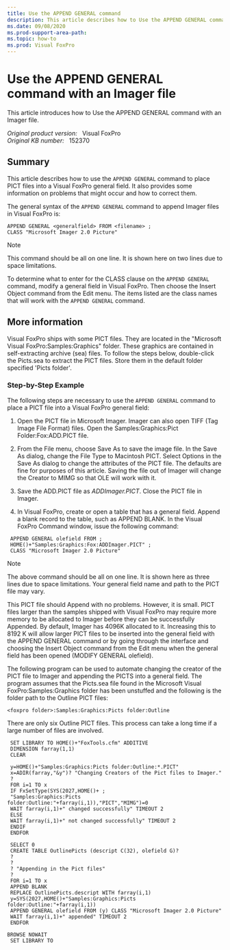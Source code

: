 ```yaml
---
title: Use the APPEND GENERAL command
description: This article describes how to Use the APPEND GENERAL command with an Imager file.
ms.date: 09/08/2020
ms.prod-support-area-path: 
ms.topic: how-to
ms.prod: Visual FoxPro
---
```

# Use the APPEND GENERAL command with an Imager file

This article introduces how to Use the APPEND GENERAL command with an Imager file.

_Original product version:_ &nbsp; Visual FoxPro  
_Original KB number:_ &nbsp; 152370

## Summary

This article describes how to use the `APPEND GENERAL` command to place PICT files into a Visual FoxPro general field. It also provides some information on problems that might occur and how to correct them.

The general syntax of the `APPEND GENERAL` command to append Imager files in Visual FoxPro is:

```console
APPEND GENERAL <generalfield> FROM <filename> ;
CLASS "Microsoft Imager 2.0 Picture"
```

> [!NOTE]
> This command should be all on one line. It is shown here on two lines due to space limitations.

To determine what to enter for the CLASS clause on the `APPEND GENERAL` command, modify a general field in Visual FoxPro. Then choose the Insert Object command from the Edit menu. The items listed are the class names that will work with the `APPEND GENERAL` command.

## More information

Visual FoxPro ships with some PICT files. They are located in the "Microsoft Visual FoxPro:Samples:Graphics" folder. These graphics are contained in self-extracting archive (sea) files. To follow the steps below, double-click the Picts.sea to extract the PICT files. Store them in the default folder specified 'Picts folder'.

### Step-by-Step Example

The following steps are necessary to use the `APPEND GENERAL` command to place a PICT file into a Visual FoxPro general field:

1. Open the PICT file in Microsoft Imager. Imager can also open TIFF (Tag Image File Format) files. Open the Samples:Graphics:Pict Folder:Fox:ADD.PICT file.
2. From the File menu, choose Save As to save the image file. In the Save As dialog, change the File Type to Macintosh PICT. Select Options in the Save As dialog to change the attributes of the PICT file. The defaults are fine for purposes of this article. Saving the file out of Imager will change the Creator to MIMG so that OLE will work with it.

3. Save the ADD.PICT file as *ADDImager.PICT*. Close the PICT file in Imager.

4. In Visual FoxPro, create or open a table that has a general field. Append a blank record to the table, such as APPEND BLANK. In the Visual FoxPro Command window, issue the following command:

```console
 APPEND GENERAL olefield FROM ;
 HOME()+"Samples:Graphics:Fox:ADDImager.PICT" ;
 CLASS "Microsoft Imager 2.0 Picture"
```  

> [!NOTE]
> The above command should be all on one line. It is shown here as three lines due to space limitations. Your general field name and path to the PICT file may vary.

This PICT file should Append with no problems. However, it is small. PICT files larger than the samples shipped with Visual FoxPro may require more memory to be allocated to Imager before they can be successfully Appended. By default, Imager has 4096K allocated to it. Increasing this to 8192 K will allow larger PICT files to be inserted into the general field with the APPEND GENERAL command or by going through the interface and choosing the Insert Object command from the Edit menu when the general field has been opened (MODIFY GENERAL olefield).

The following program can be used to automate changing the creator of the PICT file to Imager and appending the PICTS into a general field. The program assumes that the Picts.sea file found in the Microsoft Visual FoxPro:Samples:Graphics folder has been unstuffed and the following is the folder path to the Outline PICT files:

```console
<foxpro folder>:Samples:Graphics:Picts folder:Outline
```

There are only six Outline PICT files. This process can take a long time if a large number of files are involved.

```console
 SET LIBRARY TO HOME()+"FoxTools.cfm" ADDITIVE
 DIMENSION farray(1,1)
 CLEAR

 y=HOME()+"Samples:Graphics:Picts folder:Outline:*.PICT"
 x=ADIR(farray,"&y")? "Changing Creators of the Pict files to Imager."
 ?
 FOR i=1 TO x
 IF FxSetType(SYS(2027,HOME()+ ;
 "Samples:Graphics:Picts folder:Outline:"+farray(i,1)),"PICT","MIMG")=0
 WAIT farray(i,1)+" changed successfully" TIMEOUT 2
 ELSE
 WAIT farray(i,1)+" not changed successfully" TIMEOUT 2
 ENDIF
 ENDFOR

 SELECT 0
 CREATE TABLE OutlinePicts (descript C(32), olefield G)?
 ?
 ?
 ? "Appending in the Pict files"
 ?
 FOR i=1 TO x
 APPEND BLANK
 REPLACE OutlinePicts.descript WITH farray(i,1)
 y=SYS(2027,HOME()+"Samples:Graphics:Picts folder:Outline:"+farray(i,1))
 APPEND GENERAL olefield FROM (y) CLASS "Microsoft Imager 2.0 Picture"
 WAIT farray(i,1)+" appended" TIMEOUT 2
 ENDFOR

BROWSE NOWAIT
 SET LIBRARY TO
```
